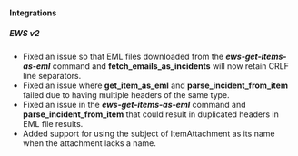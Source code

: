 
#### Integrations

##### EWS v2

- Fixed an issue so that EML files downloaded from the ***ews-get-items-as-eml*** command and **fetch_emails_as_incidents** will now retain CRLF line separators.
- Fixed an issue where **get_item_as_eml** and **parse_incident_from_item** failed due to having multiple headers of the same type.
- Fixed an issue in the ***ews-get-items-as-eml*** command and **parse_incident_from_item** that 
  could result in duplicated headers in EML file results.
- Added support for using the subject of ItemAttachment as its name when the attachment lacks a name.
